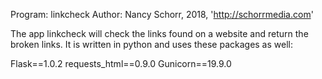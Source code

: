 Program: linkcheck
Author:  Nancy Schorr, 2018, 'http://schorrmedia.com'

The app linkcheck will check the links found on a website and return the broken links. It is written in python and uses these packages as well:

Flask==1.0.2
requests_html==0.9.0
Gunicorn==19.9.0




